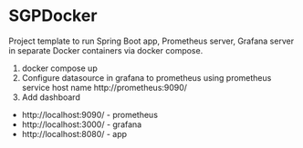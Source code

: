 # SGPDocker
Project template to run Spring Boot app, Prometheus server, Grafana server in separate Docker containers via docker compose.

1. docker compose up
2. Configure datasource in grafana to prometheus using prometheus service host name http://prometheus:9090/
3. Add dashboard

- http://localhost:9090/ - prometheus
- http://localhost:3000/ - grafana
- http://localhost:8080/ - app




